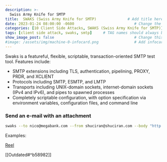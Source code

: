 ```yaml
---
description: >-
  Swiss Army Knife for SMTP
title:  SWAKS (Swiss Army Knife for SMTP)              # Add title here
date: 2023-01-24 08:00:00 -0600                           # Change the date to match completion date
categories: [10 Client Side Attacks, SWAKS (Swiss Army Knife for SMTP)]         # Change Templates to Writeup
tags: [client side attack, swaks, smtp]     # TAG names should always be lowercase; replace template with writeup, and add relevant tags
show_image_post: false                                    # Change this to true
#image: /assets/img/machine-0-infocard.png                # Add infocard image here for post preview image
---
```


Swaks is a featureful, flexible, scriptable, transaction-oriented SMTP test tool. Features include:

- SMTP extensions including TLS, authentication, pipelining, PROXY, PRDR, and XCLIENT
- Protocols including SMTP, ESMTP, and LMTP
- Transports including UNIX-domain sockets, internet-domain sockets (IPv4 and IPv6), and pipes to spawned processes
- Completely scriptable configuration, with option specification via environment variables, configuration files, and command line

### Send an e-mail with an attachment
```bash
swaks --to nico@megabank.com --from shuciran@shuciran.com --body "http://10.10.16.2" --header "Subject: RTF format procedure" --attach Invoice.rtf
```
Examples:

[Reel](https://shuciran.github.io/posts/Reel/#fnref:swaks)

[[Outdated#^b58982]]